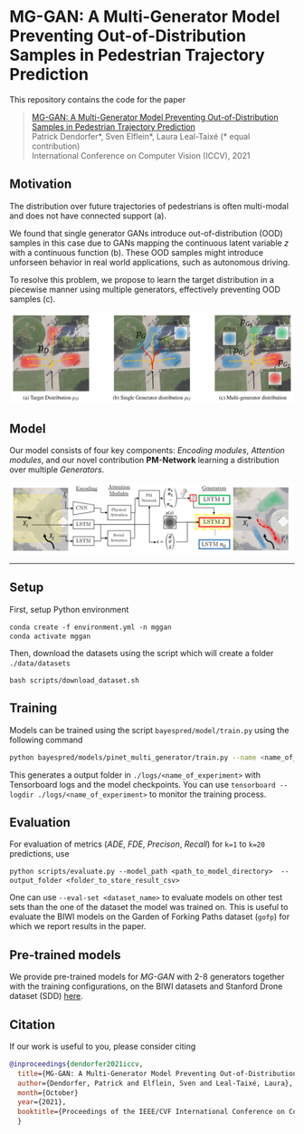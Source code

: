 # MG-GAN: A Multi-Generator Model Preventing Out-of-Distribution Samples in Pedestrian Trajectory Prediction

This repository contains the code for the paper

> [MG-GAN: A Multi-Generator Model Preventing Out-of-Distribution Samples in Pedestrian Trajectory Prediction]() \
Patrick Dendorfer*, Sven Elflein*, Laura Leal-Taixé (* equal contribution) \
International Conference on Computer Vision (ICCV), 2021


## Motivation

The distribution over future trajectories of pedestrians is often multi-modal and does not have connected support (a).

We found that single generator GANs introduce out-of-distribution (OOD) samples in this case due to GANs mapping the continuous latent variable *z* with a continuous function (b). 
These OOD samples might introduce unforseen behavior in real world applications, such as autonomous driving.

To resolve this problem, we propose to learn the target distribution in a piecewise manner using multiple generators, effectively preventing OOD samples (c).

<p align="center">
  <img width="800" src="motivation.png">
</p>



## Model 

Our model consists of four key components: *Encoding modules*, *Attention modules*, and our novel contribution **PM-Network** learning a distribution over multiple *Generators*.

<p align="center">
  <img width="800" src="mggan_model_figure.png">
</p>

---

## Setup
First, setup Python environment 
```
conda create -f environment.yml -n mggan
conda activate mggan
```

Then, download the datasets using the script which will create a folder `./data/datasets`
```
bash scripts/download_dataset.sh
```

## Training

Models can be trained using the script `bayespred/model/train.py` using the following command

```bash
python bayespred/models/pinet_multi_generator/train.py --name <name_of_experiment> --num_gens <number_of_generators>  --dataset <dataset_name> --epochs 50
```

This generates a output folder in `./logs/<name_of_experiment>` with Tensorboard logs and  the model checkpoints. You can use `tensorboard --logdir ./logs/<name_of_experiment>` to monitor the training process.

## Evaluation

For evaluation of metrics (*ADE*, *FDE*, *Precison*, *Recall*) for `k=1` to `k=20` predictions, use

```
python scripts/evaluate.py --model_path <path_to_model_directory>  --output_folder <folder_to_store_result_csv>
```

One can use `--eval-set <dataset_name>` to evaluate models on other test sets than the one of the dataset the model was trained on. This is useful to evaluate the BIWI models on the Garden of Forking Paths dataset (`gofp`) for which we report results in the paper.


## Pre-trained models

We provide pre-trained models for *MG-GAN* with 2-8 generators together with the training configurations, on the BIWI datasets and Stanford Drone dataset (SDD) [here](https://github.com/selflein/MG-GAN/releases).

## Citation
If our work is useful to you, please consider citing

```bibtex
@inproceedings{dendorfer2021iccv,
  title={MG-GAN: A Multi-Generator Model Preventing Out-of-Distribution Samples in Pedestrian Trajectory Prediction}, 
  author={Dendorfer, Patrick and Elflein, Sven and Leal-Taixé, Laura},
  month={October}
  year={2021},
  booktitle={Proceedings of the IEEE/CVF International Conference on Computer Vision (ICCV)},
  }
```
